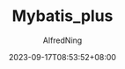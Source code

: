 ---
title: "Mybatis_plus"
date: 2023-09-17T08:53:52+08:00
lastmod: 2023-09-17T08:53:52+08:00
author: ["AlfredNing"]
keywords: 
- 
categories: # 没有分类界面可以不填写
- 
tags: # 标签
- MyBatis
description: ""
weight:
slug: ""
draft: false # 是否为草稿
comments: true # 本页面是否显示评论
reward: true # 打赏
mermaid: true #是否开启mermaid
showToc: true # 显示目录
TocOpen: true # 自动展开目录
hidemeta: false # 是否隐藏文章的元信息，如发布日期、作者等
disableShare: true # 底部不显示分享栏
showbreadcrumbs: true #顶部显示路径
cover:
    image: "" #图片路径例如：posts/tech/123/123.png
    caption: "" #图片底部描述
    alt: ""
    relative: false
---